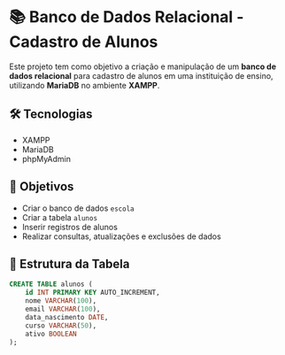 # 📚 Banco de Dados Relacional - Cadastro de Alunos

Este projeto tem como objetivo a criação e manipulação de um **banco de dados relacional** para cadastro de alunos em uma instituição de ensino, utilizando **MariaDB** no ambiente **XAMPP**.

## 🛠️ Tecnologias
- XAMPP
- MariaDB
- phpMyAdmin

## 🎯 Objetivos
- Criar o banco de dados `escola`
- Criar a tabela `alunos`
- Inserir registros de alunos
- Realizar consultas, atualizações e exclusões de dados

## 📂 Estrutura da Tabela

```sql
CREATE TABLE alunos (
    id INT PRIMARY KEY AUTO_INCREMENT,
    nome VARCHAR(100),
    email VARCHAR(100),
    data_nascimento DATE,
    curso VARCHAR(50),
    ativo BOOLEAN
);
